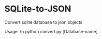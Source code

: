 # SQLite-to-JSON
Convert sqlite database to json objects

Usage: \n
python convert.py [Database-name]
